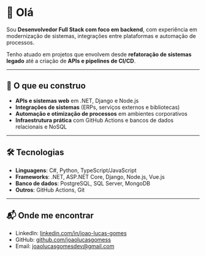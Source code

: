# 👋 Olá

Sou **Desenvolvedor Full Stack com foco em backend**, com experiência em modernização de sistemas, integrações entre plataformas e automação de processos.

Tenho atuado em projetos que envolvem desde **refatoração de sistemas legado** até a criação de **APIs e pipelines de CI/CD**.

---

## 🚀 O que eu construo
- **APIs e sistemas web** em .NET, Django e Node.js  
- **Integrações de sistemas** (ERPs, serviços externos e bibliotecas)  
- **Automação e otimização de processos** em ambientes corporativos  
- **Infraestrutura prática** com GitHub Actions e bancos de dados relacionais e NoSQL  

---

## 🛠️ Tecnologias
- **Linguagens**: C#, Python, TypeScript/JavaScript  
- **Frameworks**: .NET, ASP.NET Core, Django, Node.js, Vue.js  
- **Banco de dados**: PostgreSQL, SQL Server, MongoDB  
- **Outros**: GitHub Actions, Git  

---

## 📬 Onde me encontrar
- LinkedIn: [linkedin.com/in/joao-lucas-gomes](https://www.linkedin.com/in/joao-lucas-gomes/)  
- GitHub: [github.com/joaolucasgomess](https://github.com/joaolucasgomess)  
- Email: joaolucasgomesdev@gmail.com  
